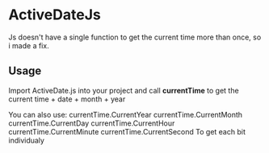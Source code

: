 # ActiveDateJs

Js doesn't have a single function to get the current time more than once, so i made a fix.

## Usage

Import ActiveDate.js into your project and call **currentTime** to get the current time + date + month + year


You can also use:
  currentTime.CurrentYear
  currentTime.CurrentMonth
  currentTime.CurrentDay
  currentTime.CurrentHour
  currentTime.CurrentMinute
  currentTime.CurrentSecond
To get each bit individualy


